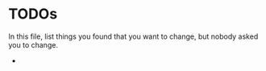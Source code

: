 # TODOs

In this file, list things you found that you want to change, but nobody asked you to change.

-
